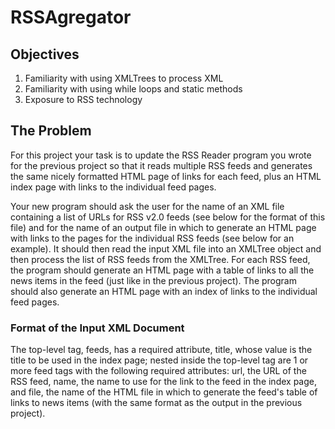 # RSSAgregator

## Objectives
1. Familiarity with using XMLTrees to process XML
2. Familiarity with using while loops and static methods
3. Exposure to RSS technology

## The Problem
For this project your task is to update the RSS Reader program you wrote for the previous project so that it reads multiple RSS feeds and generates the same nicely formatted HTML page of links for each feed, plus an HTML index page with links to the individual feed pages.

Your new program should ask the user for the name of an XML file containing a list of URLs for RSS v2.0 feeds (see below for the format of this file) and for the name of an output file in which to generate an HTML page with links to the pages for the individual RSS feeds (see below for an example). It should then read the input XML file into an XMLTree object and then process the list of RSS feeds from the XMLTree. For each RSS feed, the program should generate an HTML page with a table of links to all the news items in the feed (just like in the previous project). The program should also generate an HTML page with an index of links to the individual feed pages.

### Format of the Input XML Document
The top-level tag, feeds, has a required attribute, title, whose value is the title to be used in the index page; nested inside the top-level tag are 1 or more feed tags with the following required attributes: url, the URL of the RSS feed, name, the name to use for the link to the feed in the index page, and file, the name of the HTML file in which to generate the feed's table of links to news items (with the same format as the output in the previous project).
